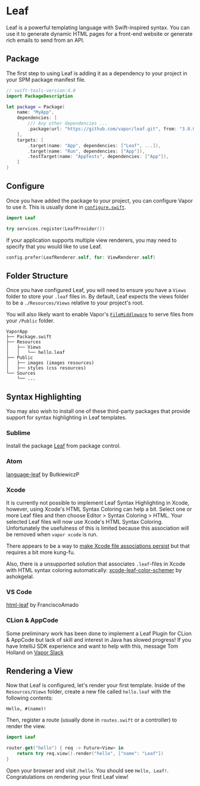 # Leaf

Leaf is a powerful templating language with Swift-inspired syntax. You can use it to generate dynamic HTML pages for a front-end website or generate rich emails to send from an API.

## Package

The first step to using Leaf is adding it as a dependency to your project in your SPM package manifest file.

```swift
// swift-tools-version:4.0
import PackageDescription

let package = Package(
    name: "MyApp",
    dependencies: [
        /// Any other dependencies ...
        .package(url: "https://github.com/vapor/leaf.git", from: "3.0.0"),
    ],
    targets: [
        .target(name: "App", dependencies: ["Leaf", ...]),
        .target(name: "Run", dependencies: ["App"]),
        .testTarget(name: "AppTests", dependencies: ["App"]),
    ]
)
```

## Configure

Once you have added the package to your project, you can configure Vapor to use it. This is usually done in [`configure.swift`](../getting-started/structure.md#configureswift).

```swift
import Leaf

try services.register(LeafProvider())
```

If your application supports multiple view renderers, you may need to specify that you would like to use Leaf.

```swift
config.prefer(LeafRenderer.self, for: ViewRenderer.self)
```

## Folder Structure

Once you have configured Leaf, you will need to ensure you have a `Views` folder to store your `.leaf` files in. By default, Leaf expects the views folder to be a `./Resources/Views` relative to your project's root.

You will also likely want to enable Vapor's [`FileMiddleware`](https://api.vapor.codes/vapor/latest/Vapor/Classes/FileMiddleware.html) to serve files from your `/Public` folder. 

```
VaporApp
├── Package.swift
├── Resources
│   ├── Views
│   │   └── hello.leaf
├── Public
│   ├── images (images resources)
│   ├── styles (css resources)
└── Sources
    └── ...
```

## Syntax Highlighting

You may also wish to install one of these third-party packages that provide support for syntax highlighting in Leaf templates.

### Sublime

Install the package [Leaf](https://packagecontrol.io/packages/Leaf) from package control.

### Atom

[language-leaf](https://atom.io/packages/language-leaf) by ButkiewiczP

### Xcode

It is currently not possible to implement Leaf Syntax Highlighting in Xcode, however, using Xcode's HTML Syntax Coloring can help a bit. Select one or more Leaf files and then choose Editor > Syntax Coloring > HTML.  Your selected Leaf files will now use Xcode's HTML Syntax Coloring.  Unfortunately the usefulness of this is limited because this association will be removed when `vapor xcode` is run.

There appears to be a way to [make Xcode file associations persist](http://stackoverflow.com/questions/9050035/how-to-make-xcode-recognize-a-custom-file-extension-as-objective-c-for-syntax-hi) but that requires a bit more kung-fu.

Also, there is a unsupported solution that associates `.leaf`-files in Xcode with HTML syntax coloring automatically: [xcode-leaf-color-schemer](https://github.com/ashokgelal/xcode-leaf-color-schemer) by ashokgelal.

### VS Code

[html-leaf](https://marketplace.visualstudio.com/items?itemName=Francisco.html-leaf) by FranciscoAmado

### CLion & AppCode

Some preliminary work has been done to implement a Leaf Plugin for CLion & AppCode but lack of skill and interest in Java has slowed progress! If you have IntelliJ SDK experience and want to help with this, message Tom Holland on [Vapor Slack](http://vapor.team)

## Rendering a View

Now that Leaf is configured, let's render your first template. Inside of the `Resources/Views` folder, create a new file called `hello.leaf` with the following contents:

```leaf
Hello, #(name)!
```

Then, register a route (usually done in `routes.swift` or a controller) to render the view.

```swift
import Leaf

router.get("hello") { req -> Future<View> in
    return try req.view().render("hello", ["name": "Leaf"])
}
```

Open your browser and visit `/hello`. You should see `Hello, Leaf!`. Congratulations on rendering your first Leaf view!
